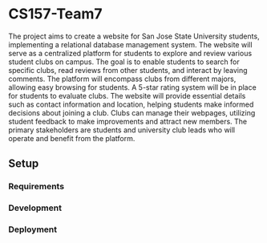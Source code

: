# CS157-Team7

The project aims to create a website for San Jose State University students, implementing a relational database management system. The website will serve as a centralized platform for students to explore and review various student clubs on campus. The goal is to enable students to search for specific clubs, read reviews from other students, and interact by leaving comments. The platform will encompass clubs from different majors, allowing easy browsing for students. A 5-star rating system will be in place for students to evaluate clubs. The website will provide essential details such as contact information and location, helping students make informed decisions about joining a club. Clubs can manage their webpages, utilizing student feedback to make improvements and attract new members. The primary stakeholders are students and university club leads who will operate and benefit from the platform.

## Setup
### Requirements

### Development

### Deployment
